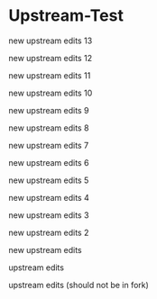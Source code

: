 # Upstream-Test
new upstream edits 13

new upstream edits 12

new upstream edits 11

new upstream edits 10

new upstream edits 9

new upstream edits 8

new upstream edits 7

new upstream edits 6

new upstream edits 5

new upstream edits 4

new upstream edits 3

new upstream edits 2

new upstream edits

upstream edits

upstream edits (should not be in fork)
